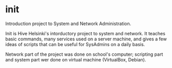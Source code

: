 # init
Introduction project to System and Network Administration.

Init is Hive Helsinki's intorductory project to system and network. It teaches basic commands, many services used on a server machine, and gives a few ideas of scripts that can be useful for SysAdmins on a daily basis.

Network part of the project was done on school's computer; scripting part and system part wer done on virtual machine (VirtualBox, Debian).
